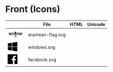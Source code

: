 # Front (Icons)


|| File | HTML | Unicode |
| - | - | - | - |
| <img src="aramean-flag.svg" height="32"> | aramean-flag.svg |  |  |
| <img src="windows.svg" height="32"> | windows.svg |  |  |
| <img src="facebook.svg" height="32"> | facebook.svg |  |  |

[0]: https://aramean.github.io/front

